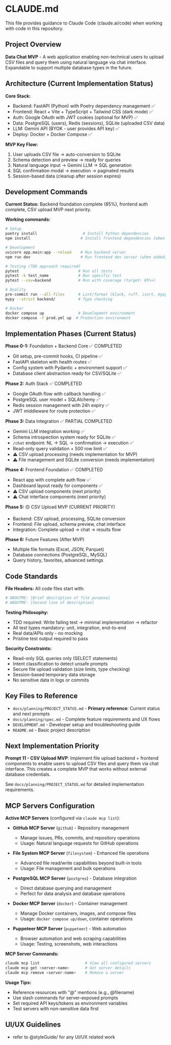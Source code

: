 # CLAUDE.md

This file provides guidance to Claude Code (claude.ai/code) when working with code in this repository.

## Project Overview

**Data Chat MVP** - A web application enabling non-technical users to upload CSV files and query them using natural language via chat interface. Expandable to support multiple database types in the future.

## Architecture (Current Implementation Status)

**Core Stack:**
- Backend: FastAPI (Python) with Poetry dependency management ✅
- Frontend: React + Vite + TypeScript + Tailwind CSS (dark mode) ✅
- Auth: Google OAuth with JWT cookies (optional for MVP) ✅
- Data: PostgreSQL (users), Redis (sessions), SQLite (uploaded CSV data)
- LLM: Gemini API (BYOK - user provides API key) ✅
- Deploy: Docker + Docker Compose ✅

**MVP Key Flow:**
1. User uploads CSV file → auto-conversion to SQLite
2. Schema detection and preview → ready for queries
3. Natural language input → Gemini LLM → SQL generation
4. SQL confirmation modal → execution → paginated results
5. Session-based data (cleanup after session expires)

## Development Commands

**Current Status:** Backend foundation complete (85%), frontend auth complete, CSV upload MVP next priority.

**Working commands:**
```bash
# Setup
poetry install                    # Install Python dependencies
npm install                      # Install frontend dependencies (when added)

# Development
uvicorn app.main:app --reload    # Run backend server
npm run dev                      # Run frontend dev server (when added)

# Testing (TDD approach required)
pytest                          # Run all tests
pytest -k test_name             # Run specific test
pytest --cov=backend            # Run with coverage (target: 85%+)

# Quality
pre-commit run --all-files      # Lint/format (black, ruff, isort, mypy)
mypy --strict backend/          # Type checking

# Docker
docker compose up               # Development environment
docker compose -f prod.yml up  # Production environment
```

## Implementation Phases (Current Status)

**Phase 0-1:** Foundation + Backend Core ✅ COMPLETED
- Git setup, pre-commit hooks, CI pipeline ✅
- FastAPI skeleton with health routes ✅
- Config system with Pydantic + environment support ✅
- Database client abstraction ready for CSV/SQLite ✅

**Phase 2:** Auth Stack ✅ COMPLETED
- Google OAuth flow with callback handling ✅
- PostgreSQL user model + SQLAlchemy ✅
- Redis session management with 24h expiry ✅
- JWT middleware for route protection ✅

**Phase 3:** Data Integration ✅ PARTIAL COMPLETED
- Gemini LLM integration working ✅
- Schema introspection system ready for SQLite ✅
- `/chat` endpoint: NL → SQL → confirmation → execution ✅
- Read-only query validation + 500 row limit ✅
- ⚠️ CSV upload processing (needs implementation for MVP)
- ⚠️ File management and SQLite conversion (needs implementation)

**Phase 4:** Frontend Foundation ✅ COMPLETED
- React app with complete auth flow ✅
- Dashboard layout ready for components ✅
- ⚠️ CSV upload components (next priority)
- ⚠️ Chat interface components (next priority)

**Phase 5:** 🟡 CSV Upload MVP (CURRENT PRIORITY)
- Backend: CSV upload, processing, SQLite conversion
- Frontend: File upload, schema preview, chat interface
- Integration: Complete upload → chat → results flow

**Phase 6:** Future Features (After MVP)
- Multiple file formats (Excel, JSON, Parquet)
- Database connections (PostgreSQL, MySQL)
- Query history, favorites, advanced settings

## Code Standards

**File Headers:** All code files start with:
```python
# ABOUTME: [Brief description of file purpose]
# ABOUTME: [Second line of description]
```

**Testing Philosophy:**
- TDD required: Write failing test → minimal implementation → refactor
- All test types mandatory: unit, integration, end-to-end
- Real data/APIs only - no mocking
- Pristine test output required to pass

**Security Constraints:**
- Read-only SQL queries only (SELECT statements)
- Intent classification to detect unsafe prompts
- Secure file upload validation (size limits, type checking)
- Session-based temporary data storage
- No sensitive data in logs or commits

## Key Files to Reference

- `docs/planning/PROJECT_STATUS.md` - **Primary reference**: Current status and next prompts
- `docs/planning/spec.md` - Complete feature requirements and UX flows
- `DEVELOPMENT.md` - Developer setup and troubleshooting guide
- `README.md` - Basic project description

## Next Implementation Priority

**Prompt 11 - CSV Upload MVP**: Implement file upload backend + frontend components to enable users to upload CSV files and query them via chat interface. This creates a complete MVP that works without external database credentials.

See `docs/planning/PROJECT_STATUS.md` for detailed implementation requirements.

## MCP Servers Configuration

**Active MCP Servers** (configured via `claude mcp list`):

- **GitHub MCP Server** (`github`) - Repository management
  - Manage issues, PRs, commits, and repository operations
  - Usage: Natural language requests for GitHub operations

- **File System MCP Server** (`filesystem`) - Enhanced file operations
  - Advanced file read/write capabilities beyond built-in tools
  - Usage: File management and bulk operations

- **PostgreSQL MCP Server** (`postgres`) - Database integration
  - Direct database querying and management
  - Perfect for data analysis and database operations

- **Docker MCP Server** (`docker`) - Container management
  - Manage Docker containers, images, and compose files
  - Usage: `docker compose up/down`, container operations

- **Puppeteer MCP Server** (`puppeteer`) - Web automation
  - Browser automation and web scraping capabilities
  - Usage: Testing, screenshots, web interactions

**MCP Server Commands:**
```bash
claude mcp list                    # View all configured servers
claude mcp get <server-name>       # Get server details
claude mcp remove <server-name>    # Remove a server
```

**Usage Tips:**
- Reference resources with "@" mentions (e.g., @filename)
- Use slash commands for server-exposed prompts
- Set required API keys/tokens as environment variables
- Test servers with non-sensitive data first

## UI/UX Guidelines

- refer to @styleGuide/ for any UI/UX related work

